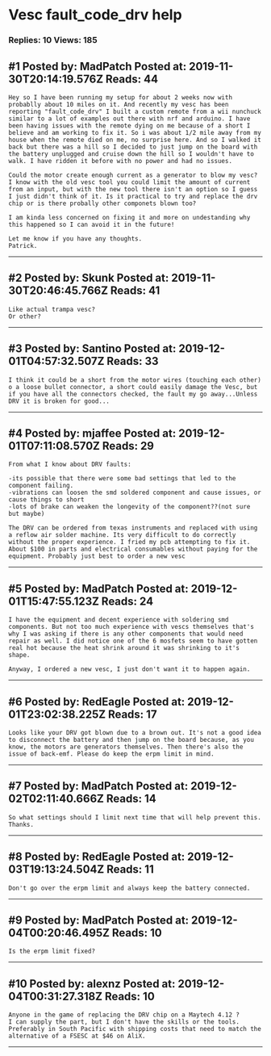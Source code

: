 # Vesc fault_code_drv help

### Replies: 10 Views: 185

## \#1 Posted by: MadPatch Posted at: 2019-11-30T20:14:19.576Z Reads: 44

```
Hey so I have been running my setup for about 2 weeks now with probablly about 10 miles on it. And recently my vesc has been reporting "fault_code_drv" I built a custom remote from a wii nunchuck similar to a lot of examples out there with nrf and arduino. I have been having issues with the remote dying on me because of a short I believe and am working to fix it. So i was about 1/2 mile away from my house when the remote died on me, no surprise here. And so I walked it back but there was a hill so I decided to just jump on the board with the battery unplugged and cruise down the hill so I wouldn't have to walk. I have ridden it before with no power and had no issues. 

Could the motor create enough current as a generator to blow my vesc? I know with the old vesc tool you could limit the amount of current from an input, but with the new tool there isn't an option so I guess I just didn't think of it. Is it practical to try and replace the drv chip or is there probally other componets blown too? 

I am kinda less concerned on fixing it and more on undestanding why this happened so I can avoid it in the future!

Let me know if you have any thoughts. 
Patrick.
```

---
## \#2 Posted by: Skunk Posted at: 2019-11-30T20:46:45.766Z Reads: 41

```
Like actual trampa vesc?
Or other?
```

---
## \#3 Posted by: Santino Posted at: 2019-12-01T04:57:32.507Z Reads: 33

```
I think it could be a short from the motor wires (touching each other) o a loose bullet connector, a short could easily damage the Vesc, but if you have all the connectors checked, the fault my go away...Unless DRV it is broken for good...
```

---
## \#4 Posted by: mjaffee Posted at: 2019-12-01T07:11:08.570Z Reads: 29

```
From what I know about DRV faults:

-its possible that there were some bad settings that led to the component failing. 
-vibrations can loosen the smd soldered component and cause issues, or cause things to short
-lots of brake can weaken the longevity of the component??(not sure but maybe)

The DRV can be ordered from texas instruments and replaced with using a reflow air solder machine. Its very difficult to do correctly without the proper experience. I fried my pcb attempting to fix it. About $100 in parts and electrical consumables without paying for the equipment. Probably just best to order a new vesc
```

---
## \#5 Posted by: MadPatch Posted at: 2019-12-01T15:47:55.123Z Reads: 24

```
I have the equipment and decent experience with soldering smd components. But not too much experience with vescs themselves that's why I was asking if there is any other components that would need repair as well. I did notice one of the 6 mosfets seem to have gotten real hot because the heat shrink around it was shrinking to it's shape.

Anyway, I ordered a new vesc, I just don't want it to happen again.
```

---
## \#6 Posted by: RedEagle Posted at: 2019-12-01T23:02:38.225Z Reads: 17

```
Looks like your DRV got blown due to a brown out. It's not a good idea to disconnect the battery and then jump on the board because, as you know, the motors are generators themselves. Then there's also the issue of back-emf. Please do keep the erpm limit in mind.
```

---
## \#7 Posted by: MadPatch Posted at: 2019-12-02T02:11:40.666Z Reads: 14

```
So what settings should I limit next time that will help prevent this. Thanks.
```

---
## \#8 Posted by: RedEagle Posted at: 2019-12-03T19:13:24.504Z Reads: 11

```
Don't go over the erpm limit and always keep the battery connected.
```

---
## \#9 Posted by: MadPatch Posted at: 2019-12-04T00:20:46.495Z Reads: 10

```
Is the erpm limit fixed?
```

---
## \#10 Posted by: alexnz Posted at: 2019-12-04T00:31:27.318Z Reads: 10

```
Anyone in the game of replacing the DRV chip on a Maytech 4.12 ? 
I can supply the part, but I don't have the skills or the tools. 
Preferably in South Pacific with shipping costs that need to match the alternative of a FSESC at $46 on AliX.
```

---
